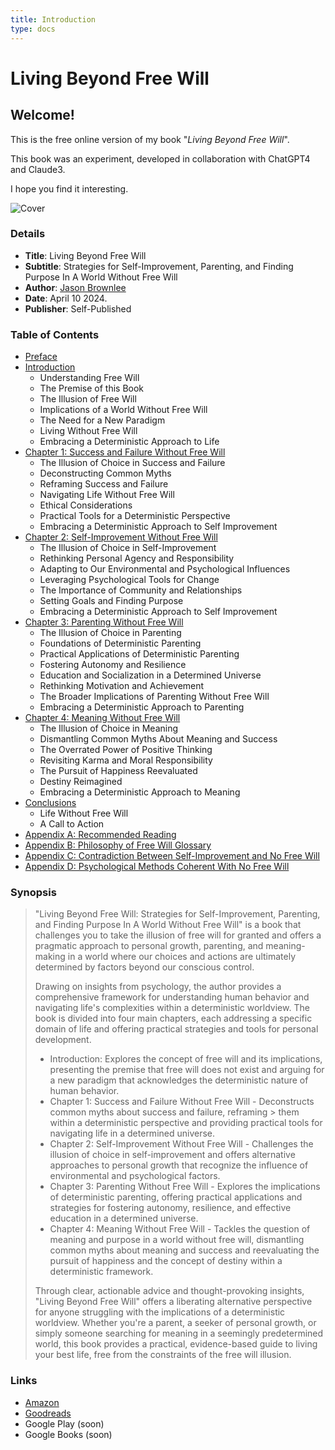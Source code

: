 ```yaml
---
title: Introduction
type: docs
---
```


# Living Beyond Free Will

## Welcome!

This is the free online version of my book "_Living Beyond Free Will_".

This book was an experiment, developed in collaboration with ChatGPT4 and Claude3.

I hope you find it interesting.

![Cover](cover.png)

### Details

* **Title**: Living Beyond Free Will
* **Subtitle**: Strategies for Self-Improvement, Parenting, and Finding Purpose In A World Without Free Will
* **Author**: [Jason Brownlee](http://JasonBrownlee.me)
* **Date**: April 10 2024.
* **Publisher**: Self-Published

### Table of Contents

* [Preface](/docs/preface)
* [Introduction](/docs/introduction)
	* Understanding Free Will
	* The Premise of this Book
	* The Illusion of Free Will
	* Implications of a World Without Free Will
	* The Need for a New Paradigm
	* Living Without Free Will
	* Embracing a Deterministic Approach to Life
* [Chapter 1: Success and Failure Without Free Will](/docs/chapter01)
	* The Illusion of Choice in Success and Failure
	* Deconstructing Common Myths
	* Reframing Success and Failure
	* Navigating Life Without Free Will
	* Ethical Considerations
	* Practical Tools for a Deterministic Perspective
	* Embracing a Deterministic Approach to Self Improvement
* [Chapter 2: Self-Improvement Without Free Will](/docs/chapter02)
	* The Illusion of Choice in Self-Improvement
	* Rethinking Personal Agency and Responsibility
	* Adapting to Our Environmental and Psychological Influences
	* Leveraging Psychological Tools for Change
	* The Importance of Community and Relationships
	* Setting Goals and Finding Purpose
	* Embracing a Deterministic Approach to Self Improvement
* [Chapter 3: Parenting Without Free Will](/docs/chapter03)
	* The Illusion of Choice in Parenting
	* Foundations of Deterministic Parenting
	* Practical Applications of Deterministic Parenting
	* Fostering Autonomy and Resilience
	* Education and Socialization in a Determined Universe
	* Rethinking Motivation and Achievement
	* The Broader Implications of Parenting Without Free Will
	* Embracing a Deterministic Approach to Parenting
* [Chapter 4: Meaning Without Free Will](/docs/chapter04)
	* The Illusion of Choice in Meaning
	* Dismantling Common Myths About Meaning and Success
	* The Overrated Power of Positive Thinking
	* Revisiting Karma and Moral Responsibility
	* The Pursuit of Happiness Reevaluated
	* Destiny Reimagined
	* Embracing a Deterministic Approach to Meaning
* [Conclusions](/docs/conclusions)
	* Life Without Free Will
	* A Call to Action
* [Appendix A: Recommended Reading](/docs/appendix_a)
* [Appendix B: Philosophy of Free Will Glossary](/docs/appendix_b)
* [Appendix C: Contradiction Between Self-Improvement and No Free Will](/docs/appendix_c)
* [Appendix D: Psychological Methods Coherent With No Free Will](/docs/appendix_d)

### Synopsis

> "Living Beyond Free Will: Strategies for Self-Improvement, Parenting, and Finding Purpose In A World Without Free Will" is a book that challenges you to take the illusion of free will for granted and offers a pragmatic approach to personal growth, parenting, and meaning-making in a world where our choices and actions are ultimately determined by factors beyond our conscious control.
>
> Drawing on insights from psychology, the author provides a comprehensive framework for understanding human behavior and navigating life's complexities within a deterministic worldview. The book is divided into four main chapters, each addressing a specific domain of life and offering practical strategies and tools for personal development.
>
> - Introduction: Explores the concept of free will and its implications, presenting the premise that free will does not exist and arguing for a new paradigm that acknowledges the deterministic nature of human behavior.
> - Chapter 1: Success and Failure Without Free Will - Deconstructs common myths about success and failure, reframing > them within a deterministic perspective and providing practical tools for navigating life in a determined universe.
> - Chapter 2: Self-Improvement Without Free Will - Challenges the illusion of choice in self-improvement and offers alternative approaches to personal growth that recognize the influence of environmental and psychological factors.
> - Chapter 3: Parenting Without Free Will - Explores the implications of deterministic parenting, offering practical applications and strategies for fostering autonomy, resilience, and effective education in a determined universe.
> - Chapter 4: Meaning Without Free Will - Tackles the question of meaning and purpose in a world without free will, dismantling common myths about meaning and success and reevaluating the pursuit of happiness and the concept of destiny within a deterministic framework.
>
> Through clear, actionable advice and thought-provoking insights, "Living Beyond Free Will" offers a liberating alternative perspective for anyone struggling with the implications of a deterministic worldview. Whether you're a parent, a seeker of personal growth, or simply someone searching for meaning in a seemingly predetermined world, this book provides a practical, evidence-based guide to living your best life, free from the constraints of the free will illusion.


### Links

* [Amazon](https://amzn.to/43XCLfM)
* [Goodreads](https://www.goodreads.com/book/show/211162094-living-beyond-free-will)
* Google Play (soon)
* Google Books (soon)

